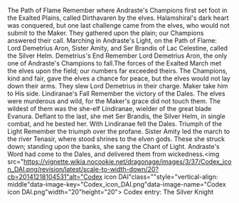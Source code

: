The Path of Flame
Remember where Andraste's Champions first set foot in the Exalted Plains, called Dirthavaren by the elves.
Halamshiral's dark heart was conquered, but one last challenge came from the elves, who would not submit to the Maker. They gathered upon the plain; our Champions answered their call. Marching in Andraste's Light, on the Path of Flame: Lord Demetrius Aron, Sister Amity, and Ser Brandis of Lac Celestine, called the Silver Helm.
Demetrius's End
Remember Lord Demetrius Aron, the only one of Andraste's Champions to fall.The forces of the Exalted March met the elves upon the field; our numbers far exceeded theirs. The Champions, kind and fair, gave the elves a chance for peace, but the elves would not lay down their arms. They slew Lord Demetrius in their charge. Maker take him to His side.
Lindiranae's Fall
Remember the victory of the Dales.
The elves were murderous and wild, for the Maker's grace did not touch them. The wildest of them was the she-elf Lindiranae, wielder of the great blade Evanura. Defiant to the last, she met Ser Brandis, the Silver Helm, in single combat, and he bested her. With Lindiranae fell the Dales.
Triumph of the Light
Remember the triumph over the profane.
Sister Amity led the march to the river Tenasir, where stood shrines to the elven gods. These she struck down; standing upon the banks, she sang the Chant of Light. Andraste's Word had come to the Dales, and delivered them from wickedness.<img src="https://vignette.wikia.nocookie.net/dragonage/images/3/37/Codex_icon_DAI.png/revision/latest/scale-to-width-down/20?cb=20141218104531"alt="Codex icon DAI"class=""style="vertical-align: middle"data-image-key="Codex_icon_DAI.png"data-image-name="Codex icon DAI.png"width="20"height="20"> Codex entry: The Silver Knight
